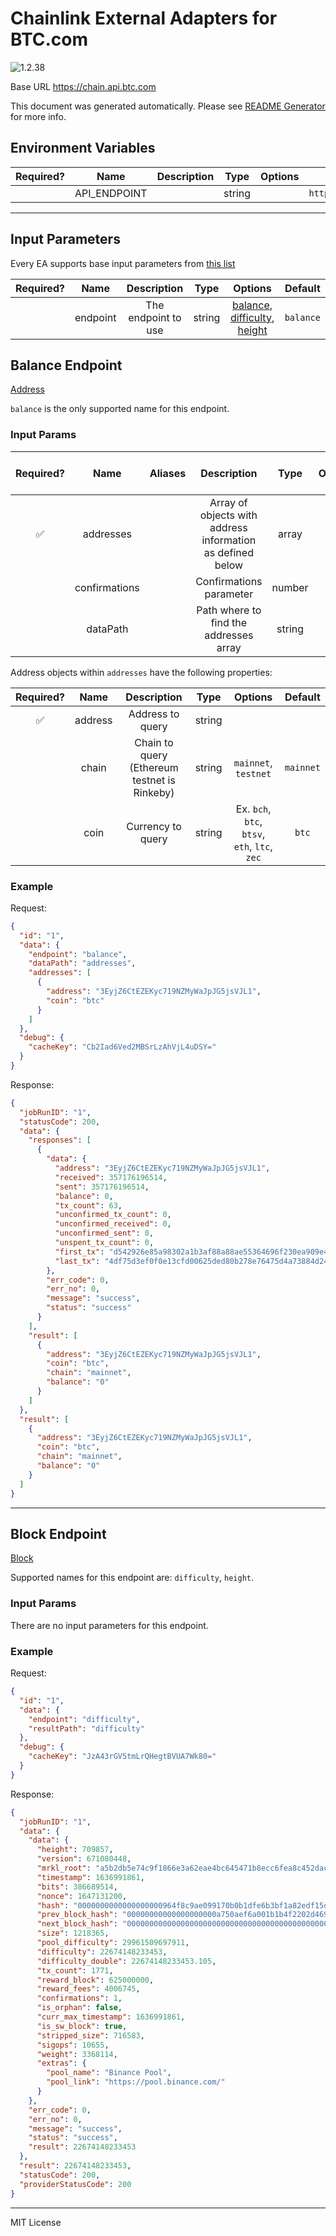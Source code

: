 # Chainlink External Adapters for BTC.com

![1.2.38](https://img.shields.io/github/package-json/v/smartcontractkit/external-adapters-js?filename=packages/sources/btc.com/package.json)

Base URL https://chain.api.btc.com

This document was generated automatically. Please see [README Generator](../../scripts#readme-generator) for more info.

## Environment Variables

| Required? |     Name     | Description |  Type  | Options |           Default           |
| :-------: | :----------: | :---------: | :----: | :-----: | :-------------------------: |
|           | API_ENDPOINT |             | string |         | `https://chain.api.btc.com` |

---

## Input Parameters

Every EA supports base input parameters from [this list](../../core/bootstrap#base-input-parameters)

| Required? |   Name   |     Description     |  Type  |                                        Options                                         |  Default  |
| :-------: | :------: | :-----------------: | :----: | :------------------------------------------------------------------------------------: | :-------: |
|           | endpoint | The endpoint to use | string | [balance](#balance-endpoint), [difficulty](#block-endpoint), [height](#block-endpoint) | `balance` |

## Balance Endpoint

[Address](https://btc.com/api-doc#Address)

`balance` is the only supported name for this endpoint.

### Input Params

| Required? |     Name      | Aliases |                        Description                         |  Type  | Options | Default  | Depends On | Not Valid With |
| :-------: | :-----------: | :-----: | :--------------------------------------------------------: | :----: | :-----: | :------: | :--------: | :------------: |
|    ✅     |   addresses   |         | Array of objects with address information as defined below | array  |         |          |            |                |
|           | confirmations |         |                  Confirmations parameter                   | number |         |   `6`    |            |                |
|           |   dataPath    |         |           Path where to find the addresses array           | string |         | `result` |            |                |

Address objects within `addresses` have the following properties:

| Required? |  Name   |                 Description                  |  Type  |                    Options                    |  Default  |
| :-------: | :-----: | :------------------------------------------: | :----: | :-------------------------------------------: | :-------: |
|    ✅     | address |               Address to query               | string |                                               |           |
|           |  chain  | Chain to query (Ethereum testnet is Rinkeby) | string |             `mainnet`, `testnet`              | `mainnet` |
|           |  coin   |              Currency to query               | string | Ex. `bch`, `btc`, `btsv`, `eth`, `ltc`, `zec` |   `btc`   |

### Example

Request:

```json
{
  "id": "1",
  "data": {
    "endpoint": "balance",
    "dataPath": "addresses",
    "addresses": [
      {
        "address": "3EyjZ6CtEZEKyc719NZMyWaJpJG5jsVJL1",
        "coin": "btc"
      }
    ]
  },
  "debug": {
    "cacheKey": "Cb2Iad6Ved2MBSrLzAhVjL4uDSY="
  }
}
```

Response:

```json
{
  "jobRunID": "1",
  "statusCode": 200,
  "data": {
    "responses": [
      {
        "data": {
          "address": "3EyjZ6CtEZEKyc719NZMyWaJpJG5jsVJL1",
          "received": 357176196514,
          "sent": 357176196514,
          "balance": 0,
          "tx_count": 63,
          "unconfirmed_tx_count": 0,
          "unconfirmed_received": 0,
          "unconfirmed_sent": 0,
          "unspent_tx_count": 0,
          "first_tx": "d542926e85a98302a1b3af88a88ae55364696f230ea909e45fe20ce0fefe33d1",
          "last_tx": "4df75d3ef0f0e13cfd00625ded80b278e76475d4a73884d245edcb42c2814556"
        },
        "err_code": 0,
        "err_no": 0,
        "message": "success",
        "status": "success"
      }
    ],
    "result": [
      {
        "address": "3EyjZ6CtEZEKyc719NZMyWaJpJG5jsVJL1",
        "coin": "btc",
        "chain": "mainnet",
        "balance": "0"
      }
    ]
  },
  "result": [
    {
      "address": "3EyjZ6CtEZEKyc719NZMyWaJpJG5jsVJL1",
      "coin": "btc",
      "chain": "mainnet",
      "balance": "0"
    }
  ]
}
```

---

## Block Endpoint

[Block](https://btc.com/api-doc#Block)

Supported names for this endpoint are: `difficulty`, `height`.

### Input Params

There are no input parameters for this endpoint.

### Example

Request:

```json
{
  "id": "1",
  "data": {
    "endpoint": "difficulty",
    "resultPath": "difficulty"
  },
  "debug": {
    "cacheKey": "JzA43rGV5tmLrQHegtBVUA7Wk80="
  }
}
```

Response:

```json
{
  "jobRunID": "1",
  "data": {
    "data": {
      "height": 709857,
      "version": 671080448,
      "mrkl_root": "a5b2db5e74c9f1866e3a62eae4bc645471b8ecc6fea8c452dace91d63e3836b9",
      "timestamp": 1636991861,
      "bits": 386689514,
      "nonce": 1647131200,
      "hash": "0000000000000000000964f8c9ae099170b0b1dfe6b3bf1a82edf15db1d2a847",
      "prev_block_hash": "00000000000000000000a750aef6a001b1b4f2202d46990700412f5fb59bf32f",
      "next_block_hash": "0000000000000000000000000000000000000000000000000000000000000000",
      "size": 1218365,
      "pool_difficulty": 29961509697911,
      "difficulty": 22674148233453,
      "difficulty_double": 22674148233453.105,
      "tx_count": 1771,
      "reward_block": 625000000,
      "reward_fees": 4006745,
      "confirmations": 1,
      "is_orphan": false,
      "curr_max_timestamp": 1636991861,
      "is_sw_block": true,
      "stripped_size": 716583,
      "sigops": 10655,
      "weight": 3368114,
      "extras": {
        "pool_name": "Binance Pool",
        "pool_link": "https://pool.binance.com/"
      }
    },
    "err_code": 0,
    "err_no": 0,
    "message": "success",
    "status": "success",
    "result": 22674148233453
  },
  "result": 22674148233453,
  "statusCode": 200,
  "providerStatusCode": 200
}
```

---

MIT License

